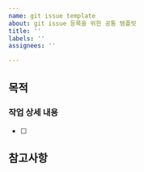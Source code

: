 ```yaml
---
name: git issue template
about: git issue 등록을 위한 공통 템플릿
title: ''
labels: ''
assignees: ''

---
```


## 목적
>
### 작업 상세 내용
- [ ]
## 참고사항

